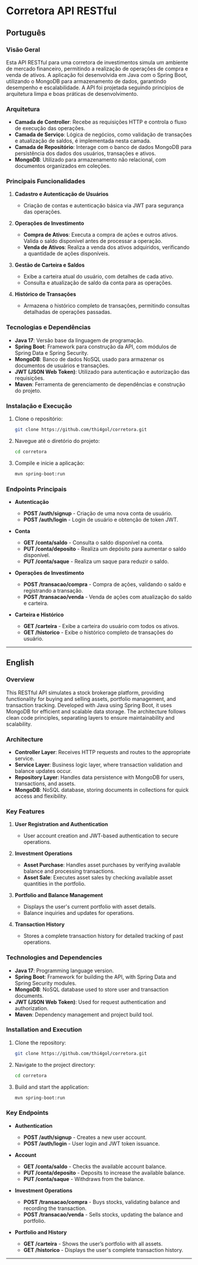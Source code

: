 # Corretora API RESTful

## Português

### Visão Geral

Esta API RESTful para uma corretora de investimentos simula um ambiente de mercado financeiro, permitindo a realização de operações de compra e venda de ativos. A aplicação foi desenvolvida em Java com o Spring Boot, utilizando o MongoDB para armazenamento de dados, garantindo desempenho e escalabilidade. A API foi projetada seguindo princípios de arquitetura limpa e boas práticas de desenvolvimento.

### Arquitetura

- **Camada de Controller**: Recebe as requisições HTTP e controla o fluxo de execução das operações.
- **Camada de Serviço**: Lógica de negócios, como validação de transações e atualização de saldos, é implementada nesta camada.
- **Camada de Repositório**: Interage com o banco de dados MongoDB para persistência dos dados dos usuários, transações e ativos.
- **MongoDB**: Utilizado para armazenamento não relacional, com documentos organizados em coleções.

### Principais Funcionalidades

1. **Cadastro e Autenticação de Usuários**
   - Criação de contas e autenticação básica via JWT para segurança das operações.

2. **Operações de Investimento**
   - **Compra de Ativos**: Executa a compra de ações e outros ativos. Valida o saldo disponível antes de processar a operação.
   - **Venda de Ativos**: Realiza a venda dos ativos adquiridos, verificando a quantidade de ações disponíveis.

3. **Gestão de Carteira e Saldos**
   - Exibe a carteira atual do usuário, com detalhes de cada ativo.
   - Consulta e atualização de saldo da conta para as operações.

4. **Histórico de Transações**
   - Armazena o histórico completo de transações, permitindo consultas detalhadas de operações passadas.

### Tecnologias e Dependências

- **Java 17**: Versão base da linguagem de programação.
- **Spring Boot**: Framework para construção da API, com módulos de Spring Data e Spring Security.
- **MongoDB**: Banco de dados NoSQL usado para armazenar os documentos de usuários e transações.
- **JWT (JSON Web Token)**: Utilizado para autenticação e autorização das requisições.
- **Maven**: Ferramenta de gerenciamento de dependências e construção do projeto.

### Instalação e Execução

1. Clone o repositório:
   ```bash
   git clone https://github.com/thi4gol/corretora.git
   ```
2. Navegue até o diretório do projeto:
   ```bash
   cd corretora
   ```
3. Compile e inicie a aplicação:
   ```bash
   mvn spring-boot:run
   ```

### Endpoints Principais

- **Autenticação**
  - **POST /auth/signup** - Criação de uma nova conta de usuário.
  - **POST /auth/login** - Login de usuário e obtenção de token JWT.

- **Conta**
  - **GET /conta/saldo** - Consulta o saldo disponível na conta.
  - **PUT /conta/deposito** - Realiza um depósito para aumentar o saldo disponível.
  - **PUT /conta/saque** - Realiza um saque para reduzir o saldo.

- **Operações de Investimento**
  - **POST /transacao/compra** - Compra de ações, validando o saldo e registrando a transação.
  - **POST /transacao/venda** - Venda de ações com atualização do saldo e carteira.

- **Carteira e Histórico**
  - **GET /carteira** - Exibe a carteira do usuário com todos os ativos.
  - **GET /historico** - Exibe o histórico completo de transações do usuário.

---

## English

### Overview

This RESTful API simulates a stock brokerage platform, providing functionality for buying and selling assets, portfolio management, and transaction tracking. Developed with Java using Spring Boot, it uses MongoDB for efficient and scalable data storage. The architecture follows clean code principles, separating layers to ensure maintainability and scalability.

### Architecture

- **Controller Layer**: Receives HTTP requests and routes to the appropriate service.
- **Service Layer**: Business logic layer, where transaction validation and balance updates occur.
- **Repository Layer**: Handles data persistence with MongoDB for users, transactions, and assets.
- **MongoDB**: NoSQL database, storing documents in collections for quick access and flexibility.

### Key Features

1. **User Registration and Authentication**
   - User account creation and JWT-based authentication to secure operations.

2. **Investment Operations**
   - **Asset Purchase**: Handles asset purchases by verifying available balance and processing transactions.
   - **Asset Sale**: Executes asset sales by checking available asset quantities in the portfolio.

3. **Portfolio and Balance Management**
   - Displays the user's current portfolio with asset details.
   - Balance inquiries and updates for operations.

4. **Transaction History**
   - Stores a complete transaction history for detailed tracking of past operations.

### Technologies and Dependencies

- **Java 17**: Programming language version.
- **Spring Boot**: Framework for building the API, with Spring Data and Spring Security modules.
- **MongoDB**: NoSQL database used to store user and transaction documents.
- **JWT (JSON Web Token)**: Used for request authentication and authorization.
- **Maven**: Dependency management and project build tool.

### Installation and Execution

1. Clone the repository:
   ```bash
   git clone https://github.com/thi4gol/corretora.git
   ```
2. Navigate to the project directory:
   ```bash
   cd corretora
   ```
3. Build and start the application:
   ```bash
   mvn spring-boot:run
   ```

### Key Endpoints

- **Authentication**
  - **POST /auth/signup** - Creates a new user account.
  - **POST /auth/login** - User login and JWT token issuance.

- **Account**
  - **GET /conta/saldo** - Checks the available account balance.
  - **PUT /conta/deposito** - Deposits to increase the available balance.
  - **PUT /conta/saque** - Withdraws from the balance.

- **Investment Operations**
  - **POST /transacao/compra** - Buys stocks, validating balance and recording the transaction.
  - **POST /transacao/venda** - Sells stocks, updating the balance and portfolio.

- **Portfolio and History**
  - **GET /carteira** - Shows the user’s portfolio with all assets.
  - **GET /historico** - Displays the user's complete transaction history.

--- 
